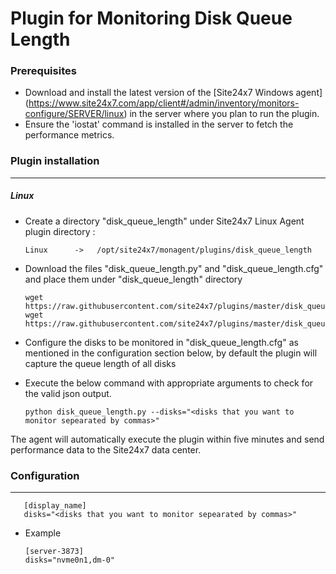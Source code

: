 # Plugin for Monitoring Disk Queue Length


### Prerequisites

- Download and install the latest version of the [Site24x7 Windows agent] (https://www.site24x7.com/app/client#/admin/inventory/monitors-configure/SERVER/linux) in the server where you plan to run the plugin.
- Ensure the 'iostat' command is installed in the server to fetch the performance metrics.

### Plugin installation

---

##### Linux

- Create a directory "disk_queue_length" under Site24x7 Linux Agent plugin directory :

      Linux      ->   /opt/site24x7/monagent/plugins/disk_queue_length

- Download the files "disk_queue_length.py" and "disk_queue_length.cfg" and place them under "disk_queue_length" directory

      wget https://raw.githubusercontent.com/site24x7/plugins/master/disk_queue_length/disk_queue_length.py
      wget https://raw.githubusercontent.com/site24x7/plugins/master/disk_queue_length/disk_queue_length.cfg

- Configure the disks to be monitored in "disk_queue_length.cfg" as mentioned in the configuration section below, by default the plugin will capture the queue length of all disks

- Execute the below command with appropriate arguments to check for the valid json output.

      python disk_queue_length.py --disks="<disks that you want to monitor sepearated by commas>"
      
The agent will automatically execute the plugin within five minutes and send performance data to the Site24x7 data center.

### Configuration
---
       [display_name]
       disks="<disks that you want to monitor sepearated by commas>"

- Example

      [server-3873]
      disks="nvme0n1,dm-0"
